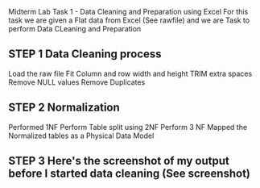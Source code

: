Midterm Lab Task 1 - Data Cleaning and Preparation using Excel
For this task we are given a Flat data from Excel (See rawfile) and we are Task to perform Data CLeaning and Preparation

## STEP 1 Data Cleaning process

Load the raw file
Fit Column and row width and height
TRIM extra spaces
Remove NULL values
Remove Duplicates

## STEP 2 Normalization

Performed 1NF
Perform Table split using 2NF
Perform 3 NF
Mapped the Normalized tables as a Physical Data Model

## STEP 3 Here's the screenshot of my output before I started data cleaning (See screenshot)

